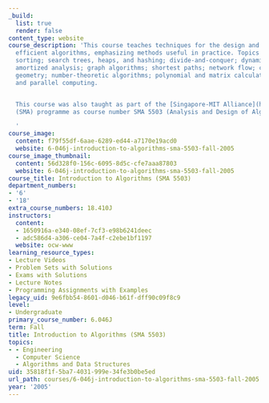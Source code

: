 ```yaml
---
_build:
  list: true
  render: false
content_type: website
course_description: 'This course teaches techniques for the design and analysis of
  efficient algorithms, emphasizing methods useful in practice. Topics covered include:
  sorting; search trees, heaps, and hashing; divide-and-conquer; dynamic programming;
  amortized analysis; graph algorithms; shortest paths; network flow; computational
  geometry; number-theoretic algorithms; polynomial and matrix calculations; caching;
  and parallel computing.


  This course was also taught as part of the [Singapore-MIT Alliance](http://web.mit.edu/sma/)
  (SMA) programme as course number SMA 5503 (Analysis and Design of Algorithms).

  '
course_image:
  content: f79f55df-6aae-6289-ed44-a7170e19acd0
  website: 6-046j-introduction-to-algorithms-sma-5503-fall-2005
course_image_thumbnail:
  content: 56d328f0-156c-6095-8d5c-cfe7aaa87803
  website: 6-046j-introduction-to-algorithms-sma-5503-fall-2005
course_title: Introduction to Algorithms (SMA 5503)
department_numbers:
- '6'
- '18'
extra_course_numbers: 18.410J
instructors:
  content:
  - 1650916a-e340-08ef-7cf3-e98b6241deec
  - adc586d4-a306-ce04-7a4f-c2ebe1bf1197
  website: ocw-www
learning_resource_types:
- Lecture Videos
- Problem Sets with Solutions
- Exams with Solutions
- Lecture Notes
- Programming Assignments with Examples
legacy_uid: 9e6fbb54-8601-d046-b61f-dff90c09f8c9
level:
- Undergraduate
primary_course_number: 6.046J
term: Fall
title: Introduction to Algorithms (SMA 5503)
topics:
- - Engineering
  - Computer Science
  - Algorithms and Data Structures
uid: 35818f1f-5ba7-4031-999e-34fe3b0be5ed
url_path: courses/6-046j-introduction-to-algorithms-sma-5503-fall-2005
year: '2005'
---
```

